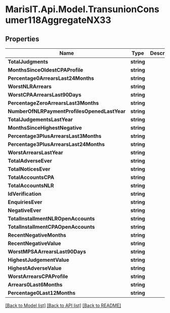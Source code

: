 
# MarisIT.Api.Model.TransunionConsumer118AggregateNX33

## Properties

Name | Type | Description | Notes
------------ | ------------- | ------------- | -------------
**TotalJudgments** | **string** |  | [optional] 
**MonthsSinceOldestCPAProfile** | **string** |  | [optional] 
**Percentage0ArrearsLast24Months** | **string** |  | [optional] 
**WorstNLRArrears** | **string** |  | [optional] 
**WorstCPAArrearsLast90Days** | **string** |  | [optional] 
**PercentageZeroArrearsLast3Months** | **string** |  | [optional] 
**NumberOfNLRPaymentProfilesOpenedLastYear** | **string** |  | [optional] 
**TotalJudgementsLastYear** | **string** |  | [optional] 
**MonthsSinceHighestNegative** | **string** |  | [optional] 
**Percentage3PlusArrearsLast3Months** | **string** |  | [optional] 
**Percentage3PlusArrearsLast24Months** | **string** |  | [optional] 
**WorstArrearsLastYear** | **string** |  | [optional] 
**TotalAdverseEver** | **string** |  | [optional] 
**TotalNoticesEver** | **string** |  | [optional] 
**TotalAccountsCPA** | **string** |  | [optional] 
**TotalAccountsNLR** | **string** |  | [optional] 
**IdVerification** | **string** |  | [optional] 
**EnquiriesEver** | **string** |  | [optional] 
**NegativeEver** | **string** |  | [optional] 
**TotalInstallmentNLROpenAccounts** | **string** |  | [optional] 
**TotalInstallmentCPAOpenAccounts** | **string** |  | [optional] 
**RecentNegativeMonths** | **string** |  | [optional] 
**RecentNegativeValue** | **string** |  | [optional] 
**WorstMPSAArrearsLast90Days** | **string** |  | [optional] 
**HighestJudgementValue** | **string** |  | [optional] 
**HighestAdverseValue** | **string** |  | [optional] 
**WorstArrearsCPAProfile** | **string** |  | [optional] 
**Arrears0Last6Months** | **string** |  | [optional] 
**Percentage0Last12Months** | **string** |  | [optional] 

[[Back to Model list]](../README.md#documentation-for-models)
[[Back to API list]](../README.md#documentation-for-api-endpoints)
[[Back to README]](../README.md)

